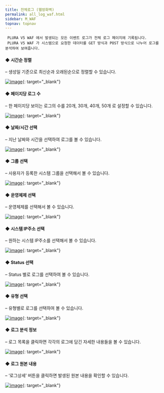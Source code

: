 ```yaml
---
title: 전체로그 (웹방화벽)
permalink: all_log_waf.html
sidebar: M_WAF
topnav: topnav
---
```


     PLURA V5 WAF 에서 발생되는 모든 이벤트 로그가 전체 로그 페이지에 기록됩니다.
     PLURA V5 WAF 가 시스템으로 요청한 데이터를 GET 방식과 POST 방식으로 나누어 로그를 분석하여 보여줍니다.

#### ◆ 시간순 정렬
– 생성일 기준으로 최신순과 오래된순으로 정렬할 수 있습니다.

[![image](/docs/images/Manual/waf/all/1.png)](/docs/images/Manual/waf/all/1.png){: target="_blank"}

#### ◆ 페이지당 로그 수
– 한 페이지당 보이는 로그의 수를 20개, 30개, 40개, 50개 로 설정할 수 있습니다.

[![image](/docs/images/Manual/waf/all/2.png)](/docs/images/Manual/waf/all/2.png){: target="_blank"}

 

#### ◆ 날짜/시간 선택
– 지난 날짜와 시간을 선택하여 로그를 볼 수 있습니다.

[![image](/docs/images/Manual/waf/all/3.png)](/docs/images/Manual/waf/all/3.png){: target="_blank"}

 

#### ◆ 그룹 선택
– 사용자가 등록한 시스템 그룹을 선택해서 볼 수 있습니다.

[![image](/docs/images/Manual/waf/all/4.png)](/docs/images/Manual/waf/all/4.png){: target="_blank"}

 

#### ◆ 운영체제 선택
– 운영체제를 선택해서 볼 수 있습니다.

[![image](/docs/images/Manual/waf/all/5.png)](/docs/images/Manual/waf/all/5.png){: target="_blank"}

 

#### ◆ 시스템 IP주소 선택
– 원하는 시스템 IP주소를 선택해서 볼 수 있습니다.

[![image](/docs/images/Manual/waf/all/6.png)](/docs/images/Manual/waf/all/6.png){: target="_blank"}
 

#### ◆ Status 선택
– Status 별로 로그를 선택하여 볼 수 있습니다.

[![image](/docs/images/Manual/waf/all/7.png)](/docs/images/Manual/waf/all/7.png){: target="_blank"}

#### ◆ 유형 선택
– 유형별로 로그를 선택하여 볼 수 있습니다.

[![image](/docs/images/Manual/waf/all/8.png)](/docs/images/Manual/waf/all/8.png){: target="_blank"}

#### ◆ 로그 분석 정보
– 로그 목록을 클릭하면 각각의 로그에 담긴 자세한 내용들을 볼 수 있습니다.

[![image](/docs/images/Manual/waf/all/9.png)](/docs/images/Manual/waf/all/9.png){: target="_blank"}

#### ◆ 로그 원본 내용
– ‘로그상세’ 버튼을 클릭하면 발생된 원본 내용을 확인할 수 있습니다.

[![image](/docs/images/Manual/waf/all/10.png)](/docs/images/Manual/waf/all/10.png){: target="_blank"}